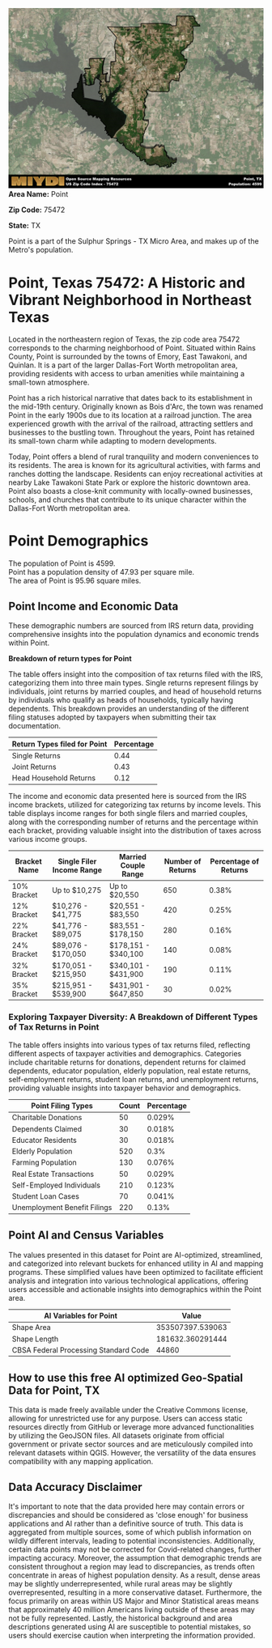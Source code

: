 ![Image Alt Text](../_images/75472.png)
**Area Name:** Point

**Zip Code:** 75472

**State:** TX

Point is a part of the Sulphur Springs - TX Micro Area, and makes up  of the Metro's population.  

# Point, Texas 75472: A Historic and Vibrant Neighborhood in Northeast Texas  

Located in the northeastern region of Texas, the zip code area 75472 corresponds to the charming neighborhood of Point. Situated within Rains County, Point is surrounded by the towns of Emory, East Tawakoni, and Quinlan. It is a part of the larger Dallas-Fort Worth metropolitan area, providing residents with access to urban amenities while maintaining a small-town atmosphere. 

Point has a rich historical narrative that dates back to its establishment in the mid-19th century. Originally known as Bois d'Arc, the town was renamed Point in the early 1900s due to its location at a railroad junction. The area experienced growth with the arrival of the railroad, attracting settlers and businesses to the bustling town. Throughout the years, Point has retained its small-town charm while adapting to modern developments.

Today, Point offers a blend of rural tranquility and modern conveniences to its residents. The area is known for its agricultural activities, with farms and ranches dotting the landscape. Residents can enjoy recreational activities at nearby Lake Tawakoni State Park or explore the historic downtown area. Point also boasts a close-knit community with locally-owned businesses, schools, and churches that contribute to its unique character within the Dallas-Fort Worth metropolitan area.

# Point Demographics

The population of Point is 4599.  
Point has a population density of 47.93 per square mile.  
The area of Point is 95.96 square miles.  

## Point Income and Economic Data

These demographic numbers are sourced from IRS return data, providing comprehensive insights into the population dynamics and economic trends within Point.

**Breakdown of return types for Point**

The table offers insight into the composition of tax returns filed with the IRS, categorizing them into three main types. Single returns represent filings by individuals, joint returns by married couples, and head of household returns by individuals who qualify as heads of households, typically having dependents. This breakdown provides an understanding of the different filing statuses adopted by taxpayers when submitting their tax documentation.

| Return Types filed for Point                              | Percentage          |
|----------------------------------------------------------|---------------------|
| Single Returns                                            | 0.44 |
| Joint Returns                                             | 0.43 |
| Head Household Returns                                    | 0.12 |

The income and economic data presented here is sourced from the IRS income brackets, utilized for categorizing tax returns by income levels. This table displays income ranges for both single filers and married couples, along with the corresponding number of returns and the percentage within each bracket, providing valuable insight into the distribution of taxes across various income groups.

| Bracket Name       | Single Filer Income Range | Married Couple Range | Number of Returns | Percentage of Returns |
|--------------------|----------------------------|----------------------|-------------------|-----------------------|
| 10% Bracket        | Up to $10,275              | Up to $20,550        | 650 | 0.38% |
| 12% Bracket        | $10,276 - $41,775          | $20,551 - $83,550    | 420 | 0.25% |
| 22% Bracket        | $41,776 - $89,075          | $83,551 - $178,150   | 280 | 0.16% |
| 24% Bracket        | $89,076 - $170,050         | $178,151 - $340,100  | 140 | 0.08% |
| 32% Bracket        | $170,051 - $215,950        | $340,101 - $431,900  | 190 | 0.11% |
| 35% Bracket        | $215,951 - $539,900        | $431,901 - $647,850  | 30 | 0.02% |

### Exploring Taxpayer Diversity: A Breakdown of Different Types of Tax Returns in Point

The table offers insights into various types of tax returns filed, reflecting different aspects of taxpayer activities and demographics. Categories include charitable returns for donations, dependent returns for claimed dependents, educator population, elderly population, real estate returns, self-employment returns, student loan returns, and unemployment returns, providing valuable insights into taxpayer behavior and demographics.

| Point Filing Types                    | Count | Percentage |
|--------------------------------------|-------|------------|
| Charitable Donations                 | 50 | 0.029% |
| Dependents Claimed                   | 30 | 0.018% |
| Educator Residents                   | 30 | 0.018% |
| Elderly Population                   | 520 | 0.3% |
| Farming Population                   | 130 | 0.076% |
| Real Estate Transactions             | 50 | 0.029% |
| Self-Employed Individuals            | 210 | 0.123% |
| Student Loan Cases                   | 70 | 0.041% |
| Unemployment Benefit Filings         | 220 | 0.13% |

## Point AI and Census Variables

The values presented in this dataset for Point are AI-optimized, streamlined, and categorized into relevant buckets for enhanced utility in AI and mapping programs. These simplified values have been optimized to facilitate efficient analysis and integration into various technological applications, offering users accessible and actionable insights into demographics within the Point area.

| AI Variables for Point | Value |
|-------------|-------|
| Shape Area | 353507397.539063 |
| Shape Length | 181632.360291444 |
| CBSA Federal Processing Standard Code | 44860 |

## How to use this free AI optimized Geo-Spatial Data for Point, TX

This data is made freely available under the Creative Commons license, allowing for unrestricted use for any purpose. Users can access static resources directly from GitHub or leverage more advanced functionalities by utilizing the GeoJSON files. All datasets originate from official government or private sector sources and are meticulously compiled into relevant datasets within QGIS. However, the versatility of the data ensures compatibility with any mapping application.

## Data Accuracy Disclaimer
It's important to note that the data provided here may contain errors or discrepancies and should be considered as 'close enough' for business applications and AI rather than a definitive source of truth. This data is aggregated from multiple sources, some of which publish information on wildly different intervals, leading to potential inconsistencies. Additionally, certain data points may not be corrected for Covid-related changes, further impacting accuracy. Moreover, the assumption that demographic trends are consistent throughout a region may lead to discrepancies, as trends often concentrate in areas of highest population density. As a result, dense areas may be slightly underrepresented, while rural areas may be slightly overrepresented, resulting in a more conservative dataset. Furthermore, the focus primarily on areas within US Major and Minor Statistical areas means that approximately 40 million Americans living outside of these areas may not be fully represented. Lastly, the historical background and area descriptions generated using AI are susceptible to potential mistakes, so users should exercise caution when interpreting the information provided.
